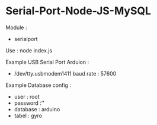 # Serial-Port-Node-JS-MySQL

Module :
- serialport

Use : node index.js

Example USB Serial Port Arduion :
- /dev/tty.usbmodem1411 baud rate : 57600

Example Database config :
- user : root
- password :''
- database : arduino
- tabel : gyro
